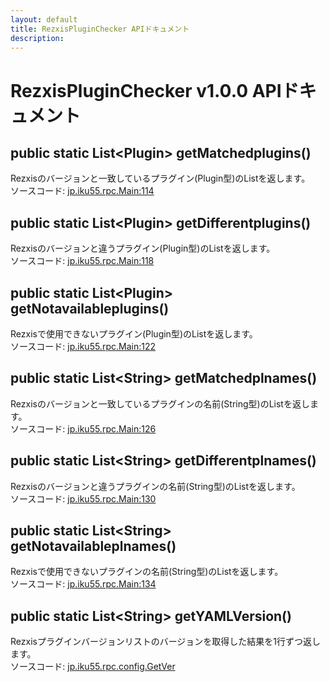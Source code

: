 ```yaml
---
layout: default
title: RezxisPluginChecker APIドキュメント
description: 
---
```

# RezxisPluginChecker v1.0.0 APIドキュメント
## public static List\<Plugin> getMatchedplugins()
Rezxisのバージョンと一致しているプラグイン(Plugin型)のListを返します。  
ソースコード: [jp.iku55.rpc.Main:114](https://github.com/iku55/RezxisPluginChecker/blob/922d5fa7332fc29c9f5bb9c00c3941d81743acf5/src/main/jp/iku55/rpc/Main.java#L114)
## public static List\<Plugin> getDifferentplugins()
Rezxisのバージョンと違うプラグイン(Plugin型)のListを返します。  
ソースコード: [jp.iku55.rpc.Main:118](https://github.com/iku55/RezxisPluginChecker/blob/922d5fa7332fc29c9f5bb9c00c3941d81743acf5/src/main/jp/iku55/rpc/Main.java#L118)
## public static List\<Plugin> getNotavailableplugins()
Rezxisで使用できないプラグイン(Plugin型)のListを返します。  
ソースコード: [jp.iku55.rpc.Main:122](https://github.com/iku55/RezxisPluginChecker/blob/922d5fa7332fc29c9f5bb9c00c3941d81743acf5/src/main/jp/iku55/rpc/Main.java#L122)
## public static List\<String> getMatchedplnames()
Rezxisのバージョンと一致しているプラグインの名前(String型)のListを返します。  
ソースコード: [jp.iku55.rpc.Main:126](https://github.com/iku55/RezxisPluginChecker/blob/922d5fa7332fc29c9f5bb9c00c3941d81743acf5/src/main/jp/iku55/rpc/Main.java#L126)
## public static List\<String> getDifferentplnames()
Rezxisのバージョンと違うプラグインの名前(String型)のListを返します。  
ソースコード: [jp.iku55.rpc.Main:130](https://github.com/iku55/RezxisPluginChecker/blob/922d5fa7332fc29c9f5bb9c00c3941d81743acf5/src/main/jp/iku55/rpc/Main.java#L130)
## public static List\<String> getNotavailableplnames()
Rezxisで使用できないプラグインの名前(String型)のListを返します。  
ソースコード: [jp.iku55.rpc.Main:134](https://github.com/iku55/RezxisPluginChecker/blob/922d5fa7332fc29c9f5bb9c00c3941d81743acf5/src/main/jp/iku55/rpc/Main.java#L134)
## public static List\<String> getYAMLVersion()
Rezxisプラグインバージョンリストのバージョンを取得した結果を1行ずつ返します。  
ソースコード: [jp.iku55.rpc.config.GetVer](https://github.com/iku55/RezxisPluginChecker/blob/922d5fa7332fc29c9f5bb9c00c3941d81743acf5/src/main/jp/iku55/rpc/config/GetVer.java#L12)
